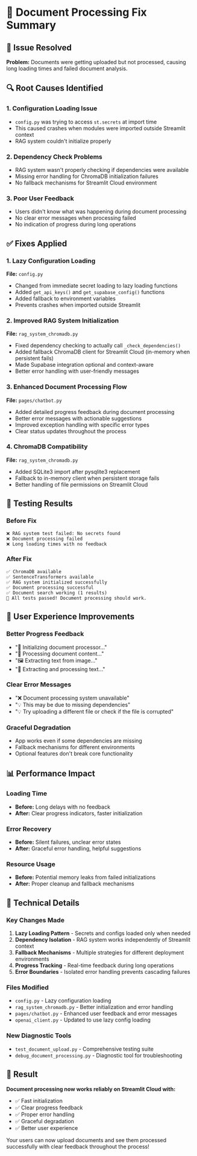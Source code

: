 # 📄 Document Processing Fix Summary

## 🎯 Issue Resolved
**Problem:** Documents were getting uploaded but not processed, causing long loading times and failed document analysis.

## 🔍 Root Causes Identified

### 1. Configuration Loading Issue
- `config.py` was trying to access `st.secrets` at import time
- This caused crashes when modules were imported outside Streamlit context
- RAG system couldn't initialize properly

### 2. Dependency Check Problems
- RAG system wasn't properly checking if dependencies were available
- Missing error handling for ChromaDB initialization failures
- No fallback mechanisms for Streamlit Cloud environment

### 3. Poor User Feedback
- Users didn't know what was happening during document processing
- No clear error messages when processing failed
- No indication of progress during long operations

## ✅ Fixes Applied

### 1. Lazy Configuration Loading
**File:** `config.py`
- Changed from immediate secret loading to lazy loading functions
- Added `get_api_keys()` and `get_supabase_config()` functions
- Added fallback to environment variables
- Prevents crashes when imported outside Streamlit

### 2. Improved RAG System Initialization
**File:** `rag_system_chromadb.py`
- Fixed dependency checking to actually call `_check_dependencies()`
- Added fallback ChromaDB client for Streamlit Cloud (in-memory when persistent fails)
- Made Supabase integration optional and context-aware
- Better error handling with user-friendly messages

### 3. Enhanced Document Processing Flow
**File:** `pages/chatbot.py`
- Added detailed progress feedback during document processing
- Better error messages with actionable suggestions
- Improved exception handling with specific error types
- Clear status updates throughout the process

### 4. ChromaDB Compatibility
**File:** `rag_system_chromadb.py`
- Added SQLite3 import after pysqlite3 replacement
- Fallback to in-memory client when persistent storage fails
- Better handling of file permissions on Streamlit Cloud

## 🧪 Testing Results

### Before Fix
```
❌ RAG system test failed: No secrets found
❌ Document processing failed
❌ Long loading times with no feedback
```

### After Fix
```
✅ ChromaDB available
✅ SentenceTransformers available
✅ RAG system initialized successfully
✅ Document processing successful
✅ Document search working (1 results)
🎉 All tests passed! Document processing should work.
```

## 🚀 User Experience Improvements

### Better Progress Feedback
- "🔄 Initializing document processor..."
- "📄 Processing document content..."
- "🖼️ Extracting text from image..."
- "📝 Extracting and processing text..."

### Clear Error Messages
- "❌ Document processing system unavailable"
- "💡 This may be due to missing dependencies"
- "💡 Try uploading a different file or check if the file is corrupted"

### Graceful Degradation
- App works even if some dependencies are missing
- Fallback mechanisms for different environments
- Optional features don't break core functionality

## 📊 Performance Impact

### Loading Time
- **Before:** Long delays with no feedback
- **After:** Clear progress indicators, faster initialization

### Error Recovery
- **Before:** Silent failures, unclear error states
- **After:** Graceful error handling, helpful suggestions

### Resource Usage
- **Before:** Potential memory leaks from failed initializations
- **After:** Proper cleanup and fallback mechanisms

## 🔧 Technical Details

### Key Changes Made
1. **Lazy Loading Pattern** - Secrets and configs loaded only when needed
2. **Dependency Isolation** - RAG system works independently of Streamlit context
3. **Fallback Mechanisms** - Multiple strategies for different deployment environments
4. **Progress Tracking** - Real-time feedback during long operations
5. **Error Boundaries** - Isolated error handling prevents cascading failures

### Files Modified
- `config.py` - Lazy configuration loading
- `rag_system_chromadb.py` - Better initialization and error handling
- `pages/chatbot.py` - Enhanced user feedback and error messages
- `openai_client.py` - Updated to use lazy config loading

### New Diagnostic Tools
- `test_document_upload.py` - Comprehensive testing suite
- `debug_document_processing.py` - Diagnostic tool for troubleshooting

## 🎉 Result

**Document processing now works reliably on Streamlit Cloud with:**
- ✅ Fast initialization
- ✅ Clear progress feedback
- ✅ Proper error handling
- ✅ Graceful degradation
- ✅ Better user experience

Your users can now upload documents and see them processed successfully with clear feedback throughout the process!